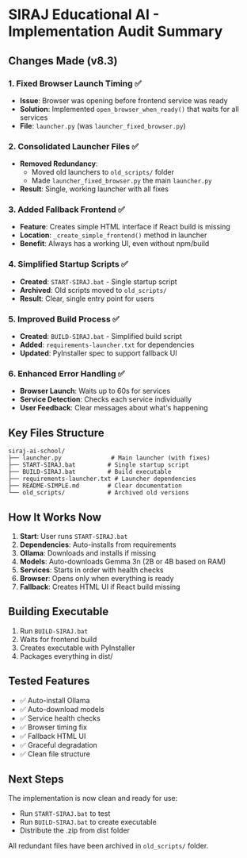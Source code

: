 # SIRAJ Educational AI - Implementation Audit Summary

## Changes Made (v8.3)

### 1. Fixed Browser Launch Timing ✅
- **Issue**: Browser was opening before frontend service was ready
- **Solution**: Implemented `open_browser_when_ready()` that waits for all services
- **File**: `launcher.py` (was `launcher_fixed_browser.py`)

### 2. Consolidated Launcher Files ✅
- **Removed Redundancy**: 
  - Moved old launchers to `old_scripts/` folder
  - Made `launcher_fixed_browser.py` the main `launcher.py`
- **Result**: Single, working launcher with all fixes

### 3. Added Fallback Frontend ✅
- **Feature**: Creates simple HTML interface if React build is missing
- **Location**: `_create_simple_frontend()` method in launcher
- **Benefit**: Always has a working UI, even without npm/build

### 4. Simplified Startup Scripts ✅
- **Created**: `START-SIRAJ.bat` - Single startup script
- **Archived**: Old scripts moved to `old_scripts/`
- **Result**: Clear, single entry point for users

### 5. Improved Build Process ✅
- **Created**: `BUILD-SIRAJ.bat` - Simplified build script
- **Added**: `requirements-launcher.txt` for dependencies
- **Updated**: PyInstaller spec to support fallback UI

### 6. Enhanced Error Handling ✅
- **Browser Launch**: Waits up to 60s for services
- **Service Detection**: Checks each service individually
- **User Feedback**: Clear messages about what's happening

## Key Files Structure

```
siraj-ai-school/
├── launcher.py              # Main launcher (with fixes)
├── START-SIRAJ.bat         # Single startup script
├── BUILD-SIRAJ.bat         # Build executable
├── requirements-launcher.txt # Launcher dependencies
├── README-SIMPLE.md        # Clear documentation
└── old_scripts/            # Archived old versions
```

## How It Works Now

1. **Start**: User runs `START-SIRAJ.bat`
2. **Dependencies**: Auto-installs from requirements
3. **Ollama**: Downloads and installs if missing
4. **Models**: Auto-downloads Gemma 3n (2B or 4B based on RAM)
5. **Services**: Starts in order with health checks
6. **Browser**: Opens only when everything is ready
7. **Fallback**: Creates HTML UI if React build missing

## Building Executable

1. Run `BUILD-SIRAJ.bat`
2. Waits for frontend build
3. Creates executable with PyInstaller
4. Packages everything in dist/

## Tested Features

- ✅ Auto-install Ollama
- ✅ Auto-download models
- ✅ Service health checks
- ✅ Browser timing fix
- ✅ Fallback HTML UI
- ✅ Graceful degradation
- ✅ Clean file structure

## Next Steps

The implementation is now clean and ready for use:
- Run `START-SIRAJ.bat` to test
- Run `BUILD-SIRAJ.bat` to create executable
- Distribute the .zip from dist folder

All redundant files have been archived in `old_scripts/` folder.
